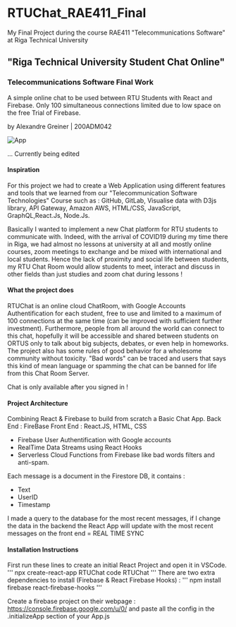 # RTUChat_RAE411_Final

My Final Project during the course RAE411 "Telecommunications Software" at Riga Technical University 

## "Riga Technical University Student Chat Online"
### Telecommunications Software Final Work

A simple online chat to be used between RTU Students with React and Firebase. 
Only 100 simultaneous connections limited due to low space on the free Trial of Firebase.

by Alexandre Greiner | 200ADM042


![App](https://user-images.githubusercontent.com/62612245/105652801-7bdde600-5eba-11eb-8f2e-32a515a027e6.JPG)


... Currently being edited 


#### Inspiration

For this project we had to create a Web Application using different features and tools that we learned from our "Telecommunication Software Technologies" Course such as :  GitHub, GitLab, Visualise data with D3js library, API Gateway, Amazon AWS, HTML/CSS, JavaScript, GraphQL,React.Js, Node.Js. 

Basically I wanted to implement a new Chat platform for RTU students to communicate with. Indeed, with the arrival of COVID19 during my time there in Riga, we had almost no lessons at university at all and mostly online courses, zoom meetings to exchange and be mixed with international and local students. Hence the lack of proximity and social life between students, my RTU Chat Room would allow students to meet, interact and discuss in other fields than just studies and zoom chat during lessons !

#### What the project does

RTUChat is an online cloud ChatRoom, with Google Accounts Authentification for each student, free to use and limited to a maximum of 100 connections at the same time (can be improved with sufficient further investment). Furthermore, people from all around the world can connect to this chat, hopefully it will be accessible and shared between students on ORTUS only to talk about big subjects, debates, or even help in homeworks. The project also has some rules of good behavior for a wholesome community without toxicity. "Bad words" can be traced and users that says this kind of mean language or spamming the chat can be banned for life from this Chat Room Server. 

Chat is only available after you signed in !

#### Project Architecture

Combining React & Firebase to build from scratch a Basic Chat App. 
Back End : FireBase
Front End : React.JS, HTML, CSS

- Firebase User Authentification with Google accounts
- RealTime Data Streams using React Hooks
- Serverless Cloud Functions from Firebase like bad words filters and anti-spam.

Each message is a document in the Firestore DB, it contains :
- Text
- UserID
- Timestamp 

I made a query to the database for the most recent messages, if I change the data in the backend the React App will update with the most recent messages on the front end 
= REAL TIME SYNC

#### Installation Instructions

First run these lines to create an initial React Project and open it in VSCode.
'''
npx create-react-app RTUChat
code RTUChat
'''
There are two extra dependencies to install (Firebase & React Firebase Hooks) :
'''
npm install firebase react-firebase-hooks
'''

Create a firebase project on their webpage : https://console.firebase.google.com/u/0/ and paste all the config in the .initializeApp section of your App.js





